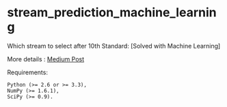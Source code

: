# stream_prediction_machine_learning
Which stream to select after 10th Standard: [Solved with Machine Learning]

More details : [Medium Post](https://medium.com/@bikashsharmabks/which-stream-to-select-after-10th-standard-solved-with-machine-learning-2b03d32b79d3)

Requirements:

    Python (>= 2.6 or >= 3.3),
    NumPy (>= 1.6.1),
    SciPy (>= 0.9).


